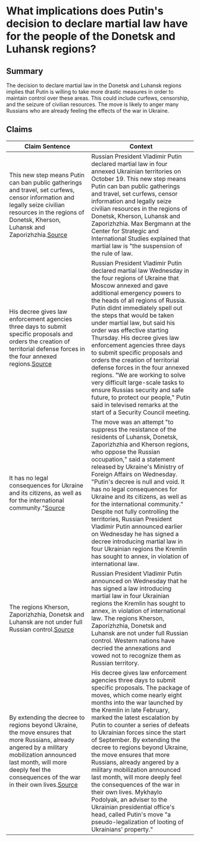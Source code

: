 # What implications does Putin's decision to declare martial law have for the people of the Donetsk and Luhansk regions?

## Summary
The decision to declare martial law in the Donetsk and Luhansk regions implies that Putin is willing to take more drastic measures in order to maintain control over these areas. This could include curfews, censorship, and the seizure of civilian resources. The move is likely to anger many Russians who are already feeling the effects of the war in Ukraine.

## Claims
| Claim Sentence | Context |
|---|---|
|This new step means Putin can ban public gatherings and travel, set curfews, censor information and legally seize civilian resources in the regions of Donetsk, Kherson, Luhansk and Zaporizhzhia.<a href="https://www.thetrumpet.com/26293-putin-declares-martial-law-in-ukraine" target="_blank">Source</a>| Russian President Vladimir Putin declared martial law in four annexed Ukrainian territories on October 19. This new step means Putin can ban public gatherings and travel, set curfews, censor information and legally seize civilian resources in the regions of Donetsk, Kherson, Luhansk and Zaporizhzhia. Max Bergmann at the Center for Strategic and International Studies explained that martial law is "the suspension of the rule of law.|
|His decree gives law enforcement agencies three days to submit specific proposals and orders the creation of territorial defense forces in the four annexed regions.<a href="https://www.politico.com/news/2022/10/19/putin-martial-law-annexed-ukraine-00062475" target="_blank">Source</a>| Russian President Vladimir Putin declared martial law Wednesday in the four regions of Ukraine that Moscow annexed and gave additional emergency powers to the heads of all regions of Russia. Putin didnt immediately spell out the steps that would be taken under martial law, but said his order was effective starting Thursday. His decree gives law enforcement agencies three days to submit specific proposals and orders the creation of territorial defense forces in the four annexed regions. "We are working to solve very difficult large-scale tasks to ensure Russias security and safe future, to protect our people," Putin said in televised remarks at the start of a Security Council meeting.|
|It has no legal consequences for Ukraine and its citizens, as well as for the international community."<a href="https://www.cnn.com/europe/live-news/russia-ukraine-war-news-10-19-22/h_8ac097cb7f20df7b1d6aeb6e85d7ae81" target="_blank">Source</a>| The move was an attempt "to suppress the resistance of the residents of Luhansk, Donetsk, Zaporizhzhia and Kherson regions, who oppose the Russian occupation," said a statement released by Ukraine's Ministry of Foreign Affairs on Wednesday. "Putin's decree is null and void. It has no legal consequences for Ukraine and its citizens, as well as for the international community." Despite not fully controlling the territories, Russian President Vladimir Putin announced earlier on Wednesday he has signed a decree introducing martial law in four Ukrainian regions the Kremlin has sought to annex, in violation of international law.|
|The regions Kherson, Zaporizhzhia, Donetsk and Luhansk are not under full Russian control.<a href="https://www.cnn.com/europe/live-news/russia-ukraine-war-news-10-19-22/h_f5c56f5ecd1176ed411c4cea123ec739" target="_blank">Source</a>| Russian President Vladimir Putin announced on Wednesday that he has signed a law introducing martial law in four Ukrainian regions the Kremlin has sought to annex, in violation of international law. The regions Kherson, Zaporizhzhia, Donetsk and Luhansk are not under full Russian control. Western nations have decried the annexations and vowed not to recognize them as Russian territory.|
|By extending the decree to regions beyond Ukraine, the move ensures that more Russians, already angered by a military mobilization announced last month, will more deeply feel the consequences of the war in their own lives.<a href="https://www.rferl.org/a/ukraine-russia-drone-attacks/32090900.html" target="_blank">Source</a>| His decree gives law enforcement agencies three days to submit specific proposals. The package of moves, which come nearly eight months into the war launched by the Kremlin in late February, marked the latest escalation by Putin to counter a series of defeats to Ukrainian forces since the start of September. By extending the decree to regions beyond Ukraine, the move ensures that more Russians, already angered by a military mobilization announced last month, will more deeply feel the consequences of the war in their own lives. Mykhaylo Podolyak, an adviser to the Ukrainian presidential office's head, called Putin's move "a pseudo-legalization of looting of Ukrainians' property."|
